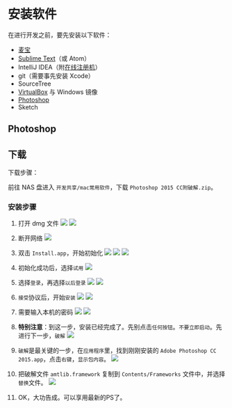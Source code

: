 # 安装软件

在进行开发之前，要先安装以下软件：

* [麦宝](http://www.macabc.com/ "麦宝")
* [Sublime Text](http://www.sublimetext.com/ "Sublime Text")（或 Atom）
* IntelliJ IDEA（附[在线注册机](http://macabc.com/detail.htm?app_id=4 "IntelliJ IDEA 在线注册机")）
* git（需要事先安装 Xcode）
* SourceTree
* [VirtualBox](http://rj.baidu.com/soft/detail/25850.html) 与 Windows 镜像
* [Photoshop](#photoshop)
* Sketch

## Photoshop

## 下载

下载步骤：

前往 NAS 盘进入 `开发共享/mac常用软件`，下载 `Photoshop 2015 CC附破解.zip`。

### 安装步骤

1. 打开 dmg 文件
  ![](installation/photoshop/step1.png)
  ![](installation/photoshop/step2.png)

2. 断开网络
  ![](installation/photoshop/step7.png)

3. 双击 `Install.app`，开始初始化
  ![](installation/photoshop/step3.png)
  ![](installation/photoshop/step4.png)
  ![](installation/photoshop/step5.png)

4. 初始化成功后，选择`试用`
  ![](installation/photoshop/step6.png)

5. 选择`登录`，再选择`以后登录`
  ![](installation/photoshop/step8.png)
  ![](installation/photoshop/step9.png)

6. `接受`协议后，开始`安装`
  ![](installation/photoshop/step10.png)
  ![](installation/photoshop/step11.png)

7. 需要输入本机的密码
  ![](installation/photoshop/step12.png)
  ![](installation/photoshop/step13.png)

8. **特别注意**：到这一步，安装已经完成了。先别点击`任何按钮`。`不要立即启动`。先进行下一步，`破解`
  ![](installation/photoshop/step14.png)

9. `破解`是最关键的一步，在`应用程序`里，找到刚刚安装的 `Adobe Photoshop CC 2015.app`，点击`右键`，`显示包内容`。
  ![](installation/photoshop/step15.png)

10. 把破解文件 `amtlib.framework` 复制到 `Contents/Frameworks` 文件中，并选择`替换`文件。
  ![](installation/photoshop/step16.png)

11. OK，大功告成。可以享用最新的PS了。
